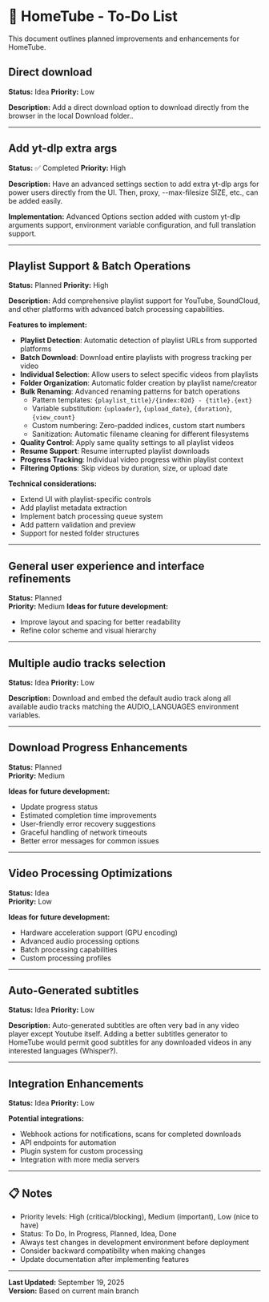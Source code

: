 # 📝 HomeTube - To-Do List

This document outlines planned improvements and enhancements for HomeTube.

## Direct download

**Status:** Idea
**Priority:** Low

**Description:**
Add a direct download option to download directly from the browser in the local Download folder..

---

## Add yt-dlp extra args

**Status:** ✅ Completed
**Priority:** High

**Description:**
Have an advanced settings section to add extra yt-dlp args for power users directly from the UI.
Then, proxy, --max-filesize SIZE, etc., can be added easily.

**Implementation:** Advanced Options section added with custom yt-dlp arguments support, environment variable configuration, and full translation support.

---

## Playlist Support & Batch Operations

**Status:** Planned
**Priority:** High

**Description:**
Add comprehensive playlist support for YouTube, SoundCloud, and other platforms with advanced batch processing capabilities.

**Features to implement:**
- **Playlist Detection**: Automatic detection of playlist URLs from supported platforms
- **Batch Download**: Download entire playlists with progress tracking per video
- **Individual Selection**: Allow users to select specific videos from playlists
- **Folder Organization**: Automatic folder creation by playlist name/creator
- **Bulk Renaming**: Advanced renaming patterns for batch operations
  - Pattern templates: `{playlist_title}/{index:02d} - {title}.{ext}`
  - Variable substitution: `{uploader}`, `{upload_date}`, `{duration}`, `{view_count}`
  - Custom numbering: Zero-padded indices, custom start numbers
  - Sanitization: Automatic filename cleaning for different filesystems
- **Quality Control**: Apply same quality settings to all playlist videos
- **Resume Support**: Resume interrupted playlist downloads
- **Progress Tracking**: Individual video progress within playlist context
- **Filtering Options**: Skip videos by duration, size, or upload date

**Technical considerations:**
- Extend UI with playlist-specific controls
- Add playlist metadata extraction
- Implement batch processing queue system
- Add pattern validation and preview
- Support for nested folder structures

---

## General user experience and interface refinements
**Status:** Planned  
**Priority:** Medium
**Ideas for future development:**
- Improve layout and spacing for better readability
- Refine color scheme and visual hierarchy

---

## Multiple audio tracks selection
**Status:** Idea
**Priority:** Low

**Description:**
Download and embed the default audio track along all available audio tracks matching the AUDIO_LANGUAGES environment variables.

---

## Download Progress Enhancements
**Status:** Planned  
**Priority:** Medium

**Ideas for future development:**
- Update progress status
- Estimated completion time improvements
- User-friendly error recovery suggestions
- Graceful handling of network timeouts
- Better error messages for common issues

---

## Video Processing Optimizations
**Status:** Idea  
**Priority:** Low

**Ideas for future development:**
- Hardware acceleration support (GPU encoding)
- Advanced audio processing options
- Batch processing capabilities
- Custom processing profiles

---

## Auto-Generated subtitles
**Status:** Idea
**Priority:** Low

**Description:**
Auto-generated subtitles are often very bad in any video player except Youtube itself. Adding a better subtitles generator to HomeTube would permit good subtitles for any downloaded videos in any interested languages (Whisper?).

---

## Integration Enhancements
**Status:** Idea
**Priority:** Low

**Potential integrations:**
- Webhook actions for notifications, scans for completed downloads
- API endpoints for automation
- Plugin system for custom processing
- Integration with more media servers

---

## 📋 Notes

- Priority levels: High (critical/blocking), Medium (important), Low (nice to have)
- Status: To Do, In Progress, Planned, Idea, Done
- Always test changes in development environment before deployment
- Consider backward compatibility when making changes
- Update documentation after implementing features

---

**Last Updated:** September 19, 2025  
**Version:** Based on current main branch